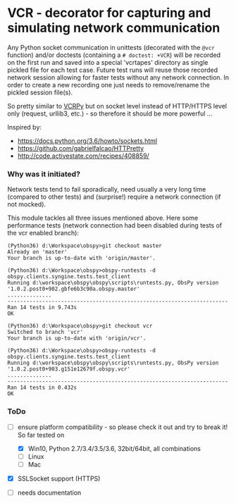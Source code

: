 # VCR - decorator for capturing and simulating network communication

Any Python socket communication in unittests (decorated with the ```@vcr``` function) and/or doctests (containing a ```# doctest: +VCR```) will be recorded on the first run and saved into a special 'vcrtapes' directory as single pickled file for each test case. Future test runs will reuse those recorded network session allowing for faster tests without any network connection. In order to create a new recording one just needs to remove/rename the pickled session file(s).

So pretty similar to [VCRPy](https://github.com/kevin1024/vcrpy) but on socket level instead of HTTP/HTTPS level only (request, urllib3, etc.) - so therefore it should be more powerful ...

Inspired by:
 * https://docs.python.org/3.6/howto/sockets.html
 * https://github.com/gabrielfalcao/HTTPretty
 * http://code.activestate.com/recipes/408859/


### Why was it initiated?

Network tests tend to fail sporadically, need usually a very long time (compared to other tests) and (surprise!)  require a network connection (if not mocked).

This module tackles all three issues mentioned above. Here some performance tests (network connection had been disabled during tests of the vcr enabled branch):

```
(Python36) d:\Workspace\obspy>git checkout master
Already on 'master'
Your branch is up-to-date with 'origin/master'.

(Python36) d:\Workspace\obspy>obspy-runtests -d obspy.clients.syngine.tests.test_client
Running d:\workspace\obspy\obspy\scripts\runtests.py, ObsPy version '1.0.2.post0+902.gbfe6b3c90a.obspy.master'
..............
----------------------------------------------------------------------
Ran 14 tests in 9.743s
OK

(Python36) d:\Workspace\obspy>git checkout vcr
Switched to branch 'vcr'
Your branch is up-to-date with 'origin/vcr'.

(Python36) d:\Workspace\obspy>obspy-runtests -d obspy.clients.syngine.tests.test_client
Running d:\workspace\obspy\obspy\scripts\runtests.py, ObsPy version '1.0.2.post0+903.g151e12679f.obspy.vcr'
..............
----------------------------------------------------------------------
Ran 14 tests in 0.432s
OK
```

### ToDo
- [ ] ensure platform compatibility - so please check it out and try to break it! So far tested on
  - [X] Win10, Python 2.7/3.4/3.5/3.6,  32bit/64bit, all combinations
  - [ ] Linux
  - [ ] Mac
- [X] SSLSocket support (HTTPS)
- [ ] needs documentation

